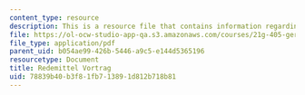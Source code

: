 ```yaml
---
content_type: resource
description: This is a resource file that contains information regarding redemittel.
file: https://ol-ocw-studio-app-qa.s3.amazonaws.com/courses/21g-405-germany-today-intensive-study-of-german-language-and-culture-january-iap-2011/78839b40b3f81fb713891d812b718b81_MIT21G_405IAP11_redemittel.pdf
file_type: application/pdf
parent_uid: b054ae99-426b-5446-a9c5-e144d5365196
resourcetype: Document
title: Redemittel Vortrag
uid: 78839b40-b3f8-1fb7-1389-1d812b718b81
---
```

